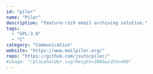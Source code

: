 ```yaml
---
id: "piler"
name: "Piler"
description: "Feature-rich email archiving solution."
tags:
  - "GPL-3.0"
  - "C"
category: "Communication"
website: "https://www.mailpiler.org/"
repo: "https://github.com/jsuto/piler/"
#image: "/placeholder.svg?height=300&width=400"
---
```



